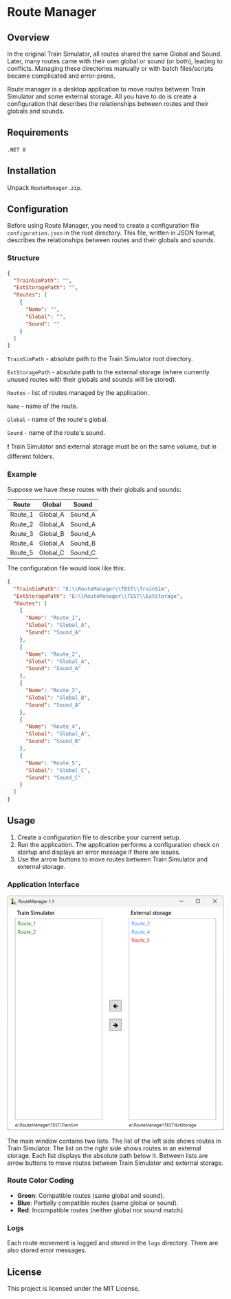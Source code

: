 ﻿# Route Manager

## Overview

In the original Train Simulator, all routes shared the same Global and Sound. Later, many routes came with their own global or sound (or both), leading to conflicts. Managing these directories manually or with batch files/scripts became complicated and error-prone.

Route manager is a desktop application to move routes between Train Simulator and some external storage. All you have to do is create a configuration that describes the relationships between routes and their globals and sounds.

## Requirements

`.NET 8`

## Installation

Unpack `RouteManager.zip`.

## Configuration

Before using Route Manager, you need to create a configuration file `configuration.json` in the root directory. This file, written in JSON format, describes the relationships between routes and their globals and sounds.

### Structure

```json
{
  "TrainSimPath": "",
  "ExtStoragePath": "",
  "Routes": [
    {
      "Name": "",
      "Global": "",
      "Sound": ""
    }
  ]
}
```

`TrainSimPath` - absolute path to the Train Simulator root directory.

`ExtStoragePath` - absolute path to the external storage (where currently unused routes with their globals and sounds will be stored).

`Routes` - list of routes managed by the application.

`Name` - name of the route.

`Global` - name of the route's global.

`Sound` - name of the route's sound.

:exclamation: Train Simulator and external storage must be on the same volume, but in different folders.

### Example

Suppose we have these routes with their globals and sounds:

| Route   | Global   | Sound   |
|---------|----------|---------|
| Route_1 | Global_A | Sound_A |
| Route_2 | Global_A | Sound_A |
| Route_3 | Global_B | Sound_A |
| Route_4 | Global_A | Sound_B |
| Route_5 | Global_C | Sound_C |

The configuration file would look like this:

```json
{
  "TrainSimPath": "E:\\RouteManager\\TEST\\TrainSim",
  "ExtStoragePath": "E:\\RouteManager\\TEST\\ExtStorage",
  "Routes": [
    {
      "Name": "Route_1",
      "Global": "Global_A",
      "Sound": "Sound_A"
    },
    {
      "Name": "Route_2",
      "Global": "Global_A",
      "Sound": "Sound_A"
    },
    {
      "Name": "Route_3",
      "Global": "Global_B",
      "Sound": "Sound_A"
    },
    {
      "Name": "Route_4",
      "Global": "Global_A",
      "Sound": "Sound_B"
    },
    {
      "Name": "Route_5",
      "Global": "Global_C",
      "Sound": "Sound_C"
    }
  ]
}
```

## Usage

1. Create a configuration file to describe your current setup.
2. Run the application. The application performs a configuration check on startup and displays an error message if there are issues.
3. Use the arrow buttons to move routes between Train Simulator and external storage.

### Application Interface

![Application main window](/art/route-manager.png)

The main window contains two lists. The list of the left side shows routes in Train Simulator. The list on the right side shows routes in an external storage. Each list displays the absolute path below it. Between lists are arrow buttons to move routes between Train Simulator and external storage.

### Route Color Coding

- **Green**: Compatible routes (same global and sound).
- **Blue**: Partially compatible routes (same global or sound).
- **Red**: Incompatible routes (neither global nor sound match).

### Logs

Each route movement is logged and stored in the `logs` directory. There are also stored error messages.

## License

This project is licensed under the MIT License.

